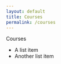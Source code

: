 ```yaml
---
layout: default
title: Courses
permalink: /courses
---
```


Courses

* A list item
* Another list item

